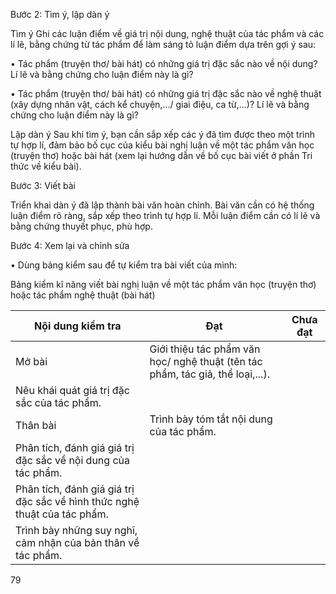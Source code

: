 Bước 2: Tìm ý, lập dàn ý

Tìm ý
Ghi các luận điểm về giá trị nội dung, nghệ thuật của tác phẩm và các lí lẽ, bằng chứng từ tác phẩm để làm sáng tỏ luận điểm dựa trên gợi ý sau:

• Tác phẩm (truyện thơ/ bài hát) có những giá trị đặc sắc nào về nội dung? Lí lẽ và bằng chứng cho luận điểm này là gì?

• Tác phẩm (truyện thơ/ bài hát) có những giá trị đặc sắc nào về nghệ thuật (xây dựng nhân vật, cách kể chuyện,.../ giai điệu, ca từ,...)? Lí lẽ và bằng chứng cho luận điểm này là gì?

Lập dàn ý
Sau khi tìm ý, bạn cần sắp xếp các ý đã tìm được theo một trình tự hợp lí, đảm bảo bố cục của kiểu bài nghị luận về một tác phẩm văn học (truyện thơ) hoặc bài hát (xem lại hướng dẫn về bố cục bài viết ở phần Tri thức về kiểu bài).

Bước 3: Viết bài

Triển khai dàn ý đã lập thành bài văn hoàn chỉnh. Bài văn cần có hệ thống luận điểm rõ ràng, sắp xếp theo trình tự hợp lí. Mỗi luận điểm cần có lí lẽ và bằng chứng thuyết phục, phù hợp.

Bước 4: Xem lại và chỉnh sửa

• Dùng bảng kiểm sau để tự kiểm tra bài viết của mình:

Bảng kiểm kĩ năng viết bài nghị luận về một tác phẩm văn học (truyện thơ) hoặc tác phẩm nghệ thuật (bài hát)

Nội dung kiểm tra | Đạt | Chưa đạt
--- | --- | ---
Mở bài | Giới thiệu tác phẩm văn học/ nghệ thuật (tên tác phẩm, tác giả, thể loại,...). | 
 | Nêu khái quát giá trị đặc sắc của tác phẩm. | 
Thân bài | Trình bày tóm tắt nội dung của tác phẩm. | 
 | Phân tích, đánh giá giá trị đặc sắc về nội dung của tác phẩm. | 
 | Phân tích, đánh giá giá trị đặc sắc về hình thức nghệ thuật của tác phẩm. | 
 | Trình bày những suy nghĩ, cảm nhận của bản thân về tác phẩm. | 

79